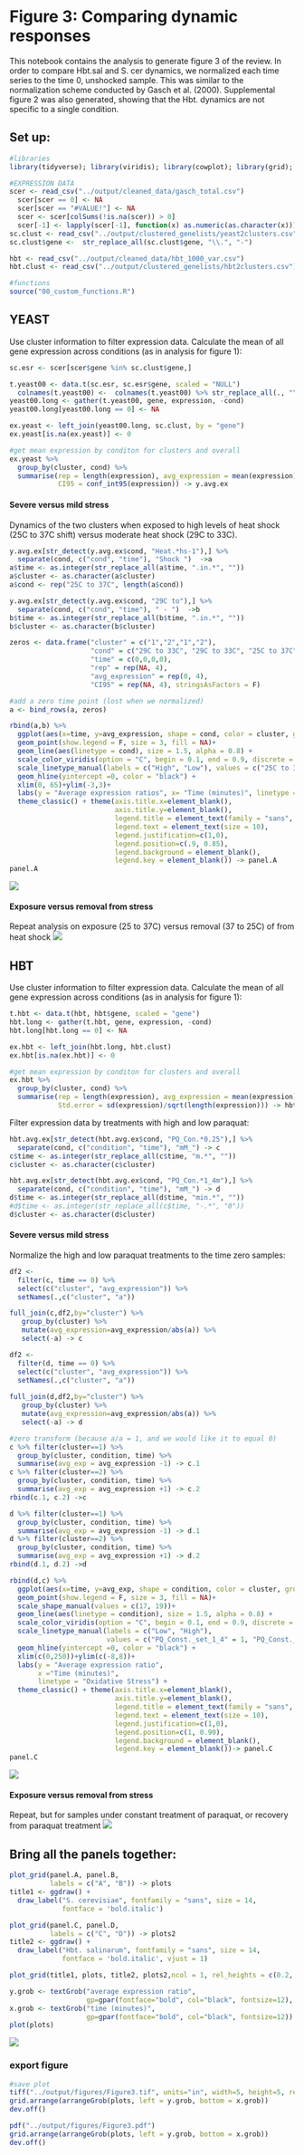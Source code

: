 Figure 3: Comparing dynamic responses
================

This notebook contains the analysis to generate figure 3 of the review. In order to compare Hbt.sal and S. cer dynamics, we normalized each time series to the time 0, unshocked sample. This was similar to the normalization scheme conducted by Gasch et al. (2000). Supplemental figure 2 was also generated, showing that the Hbt. dynamics are not specific to a single condition.

Set up:
-------

``` r
#libraries
library(tidyverse); library(viridis); library(cowplot); library(grid); library(gridExtra)

#EXPRESSION DATA
scer <- read_csv("../output/cleaned_data/gasch_total.csv")
  scer[scer == 0] <- NA
  scer[scer == "#VALUE!"] <- NA
  scer <- scer[colSums(!is.na(scer)) > 0]
  scer[-1] <- lapply(scer[-1], function(x) as.numeric(as.character(x)))
sc.clust <- read_csv("../output/clustered_genelists/yeast2clusters.csv")
sc.clust$gene <-  str_replace_all(sc.clust$gene, "\\.", "-")

hbt <- read_csv("../output/cleaned_data/hbt_1000_var.csv")
hbt.clust <- read_csv("../output/clustered_genelists/hbt2clusters.csv")

#functions
source("00_custom_functions.R")
```

YEAST
-----

Use cluster information to filter expression data. Calculate the mean of all gene expression across conditions (as in analysis for figure 1):

``` r
sc.esr <- scer[scer$gene %in% sc.clust$gene,]

t.yeast00 <- data.t(sc.esr, sc.esr$gene, scaled = "NULL")
  colnames(t.yeast00) <-  colnames(t.yeast00) %>% str_replace_all(., "\\.", "-")
yeast00.long <- gather(t.yeast00, gene, expression, -cond)
yeast00.long[yeast00.long == 0] <- NA

ex.yeast <- left_join(yeast00.long, sc.clust, by = "gene")
ex.yeast[is.na(ex.yeast)] <- 0

#get mean expression by conditon for clusters and overall
ex.yeast %>%
  group_by(cluster, cond) %>%
  summarise(rep = length(expression), avg_expression = mean(expression),
            CI95 = conf_int95(expression)) -> y.avg.ex
```

#### Severe versus mild stress

Dynamics of the two clusters when exposed to high levels of heat shock (25C to 37C shift) versus moderate heat shock (29C to 33C).

``` r
y.avg.ex[str_detect(y.avg.ex$cond, "Heat.*hs-1"),] %>%
  separate(cond, c("cond", "time"), "Shock ")  ->a
a$time <- as.integer(str_replace_all(a$time, ".in.*", ""))
a$cluster <- as.character(a$cluster)
a$cond <- rep("25C to 37C", length(a$cond))

y.avg.ex[str_detect(y.avg.ex$cond, "29C to"),] %>%
  separate(cond, c("cond", "time"), " - ")  ->b
b$time <- as.integer(str_replace_all(b$time, ".in.*", ""))
b$cluster <- as.character(b$cluster)

zeros <- data.frame("cluster" = c("1","2","1","2"),
                    "cond" = c("29C to 33C", "29C to 33C", "25C to 37C", "25C to 37C"),
                    "time" = c(0,0,0,0),
                    "rep" = rep(NA, 4),
                    "avg_expression" = rep(0, 4),
                    "CI95" = rep(NA, 4), stringsAsFactors = F)

#add a zero time point (lost when we normalized)
a <- bind_rows(a, zeros)

rbind(a,b) %>%
  ggplot(aes(x=time, y=avg_expression, shape = cond, color = cluster, group= interaction(cond, cluster)))+
  geom_point(show.legend = F, size = 3, fill = NA)+
  geom_line(aes(linetype = cond), size = 1.5, alpha = 0.8) +
  scale_color_viridis(option = "C", begin = 0.1, end = 0.9, discrete = T, guide = F) +
  scale_linetype_manual(labels = c("High", "Low"), values = c("25C to 37C" = 1, "29C to 33C" = 6)) +
  geom_hline(yintercept =0, color = "black") +
  xlim(0, 65)+ylim(-3,3)+
  labs(y = "Average expression ratios", x= "Time (minutes)", linetype = "Heat Shock") +
  theme_classic() + theme(axis.title.x=element_blank(), 
                          axis.title.y=element_blank(),
                          legend.title = element_text(family = "sans", size = 12),
                          legend.text = element_text(size = 10),
                          legend.justification=c(1,0), 
                          legend.position=c(.9, 0.85),  
                          legend.background = element_blank(),
                          legend.key = element_blank()) -> panel.A
panel.A
```

![](03_Figure3_dynamics_files/figure-markdown_github/unnamed-chunk-3-1.png)

#### Exposure versus removal from stress

Repeat analysis on exposure (25 to 37C) versus removal (37 to 25C) of from heat shock ![](03_Figure3_dynamics_files/figure-markdown_github/unnamed-chunk-4-1.png)

HBT
---

Use cluster information to filter expression data. Calculate the mean of all gene expression across conditions (as in analysis for figure 1):

``` r
t.hbt <- data.t(hbt, hbt$gene, scaled = "gene")
hbt.long <- gather(t.hbt, gene, expression, -cond)
hbt.long[hbt.long == 0] <- NA

ex.hbt <- left_join(hbt.long, hbt.clust)
ex.hbt[is.na(ex.hbt)] <- 0

#get mean expression by conditon for clusters and overall
ex.hbt %>%
  group_by(cluster, cond) %>%
  summarise(rep = length(expression), avg_expression = mean(expression),
            Std.error = sd(expression)/sqrt(length(expression))) -> hbt.avg.ex
```

Filter expression data by treatments with high and low paraquat:

``` r
hbt.avg.ex[str_detect(hbt.avg.ex$cond, "PQ_Con.*0.25"),] %>%
  separate(cond, c("condition", "time"), "mM_") -> c
c$time <- as.integer(str_replace_all(c$time, "m.*", ""))
c$cluster <- as.character(c$cluster)

hbt.avg.ex[str_detect(hbt.avg.ex$cond, "PQ_Con.*1_4m"),] %>%
  separate(cond, c("condition", "time"), "mM_") -> d
d$time <- as.integer(str_replace_all(d$time, "min.*", ""))
#d$time <- as.integer(str_replace_all(c$time, "-.*", "0"))
d$cluster <- as.character(d$cluster)
```

#### Severe versus mild stress

Normalize the high and low paraquat treatments to the time zero samples:

``` r
df2 <- 
  filter(c, time == 0) %>% 
  select(c("cluster", "avg_expression")) %>%
  setNames(.,c("cluster", "a"))

full_join(c,df2,by="cluster") %>%
   group_by(cluster) %>%
   mutate(avg_expression=avg_expression/abs(a)) %>%
   select(-a) -> c

df2 <- 
  filter(d, time == 0) %>% 
  select(c("cluster", "avg_expression")) %>%
  setNames(.,c("cluster", "a"))
 
full_join(d,df2,by="cluster") %>%
   group_by(cluster) %>%
   mutate(avg_expression=avg_expression/abs(a)) %>%
   select(-a) -> d

#zero transform (because a/a = 1, and we would like it to equal 0)
c %>% filter(cluster==1) %>%
  group_by(cluster, condition, time) %>%
  summarise(avg_exp = avg_expression -1) -> c.1
c %>% filter(cluster==2) %>%
  group_by(cluster, condition, time) %>%
  summarise(avg_exp = avg_expression +1) -> c.2
rbind(c.1, c.2) ->c

d %>% filter(cluster==1) %>%
  group_by(cluster, condition, time) %>%
  summarise(avg_exp = avg_expression -1) -> d.1
d %>% filter(cluster==2) %>%
  group_by(cluster, condition, time) %>%
  summarise(avg_exp = avg_expression +1) -> d.2
rbind(d.1, d.2) ->d

rbind(d,c) %>%
  ggplot(aes(x=time, y=avg_exp, shape = condition, color = cluster, group= interaction(condition, cluster)))+
  geom_point(show.legend = F, size = 3, fill = NA)+
  scale_shape_manual(values = c(17, 19))+
  geom_line(aes(linetype = condition), size = 1.5, alpha = 0.8) +
  scale_color_viridis(option = "C", begin = 0.1, end = 0.9, discrete = T, guide = F) + 
  scale_linetype_manual(labels = c("Low", "High"), 
                        values = c("PQ_Const._set_1_4" = 1, "PQ_Const._set_1_0.25" = 6)) +
  geom_hline(yintercept =0, color = "black") +
  xlim(c(0,250))+ylim(c(-8,8))+
  labs(y = "Average expression ratio", 
       x ="Time (minutes)", 
       linetype = "Oxidative Stress") +
  theme_classic() + theme(axis.title.x=element_blank(), 
                          axis.title.y=element_blank(),
                          legend.title = element_text(family = "sans", size = 12),
                          legend.text = element_text(size = 10),
                          legend.justification=c(1,0), 
                          legend.position=c(1, 0.90),  
                          legend.background = element_blank(),
                          legend.key = element_blank())-> panel.C
panel.C
```

![](03_Figure3_dynamics_files/figure-markdown_github/unnamed-chunk-7-1.png)

#### Exposure versus removal from stress

Repeat, but for samples under constant treatment of paraquat, or recovery from paraquat treatment
![](03_Figure3_dynamics_files/figure-markdown_github/unnamed-chunk-8-1.png)

Bring all the panels together:
------------------------------

``` r
plot_grid(panel.A, panel.B,
          labels = c("A", "B")) -> plots
title1 <- ggdraw() + 
  draw_label("S. cerevisiae", fontfamily = "sans", size = 14,
             fontface = 'bold.italic')

plot_grid(panel.C, panel.D,
          labels = c("C", "D")) -> plots2
title2 <- ggdraw() + 
  draw_label("Hbt. salinarum", fontfamily = "sans", size = 14,
             fontface = 'bold.italic', vjust = 1)

plot_grid(title1, plots, title2, plots2,ncol = 1, rel_heights = c(0.2, 1, 0.35, 1)) -> plots

y.grob <- textGrob("average expression ratio", 
                   gp=gpar(fontface="bold", col="black", fontsize=12), rot=90)
x.grob <- textGrob("time (minutes)", 
                   gp=gpar(fontface="bold", col="black", fontsize=12))
plot(plots)
```

![](03_Figure3_dynamics_files/figure-markdown_github/unnamed-chunk-9-1.png)

### export figure

``` r
#save plot
tiff("../output/figures/Figure3.tif", units="in", width=5, height=5, res=300)
grid.arrange(arrangeGrob(plots, left = y.grob, bottom = x.grob))
dev.off()

pdf("../output/figures/Figure3.pdf")
grid.arrange(arrangeGrob(plots, left = y.grob, bottom = x.grob))
dev.off()
```
